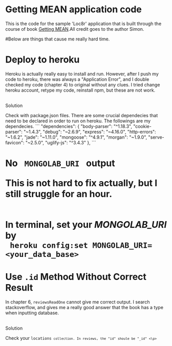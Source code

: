 # Getting MEAN application code

This is the code for the sample 'Loc8r' application that is built through the course of book [Getting MEAN](https://www.manning.com/books/getting-mean-with-mongo-express-angular-and-node).All credit goes to
the author Simon.

#Below are things that cause me really hard time.
<h1> Deploy to heroku</h1>
  <p> Heroku is actually really easy to install and run. However, after I push my code to heroku, there was always a "Application Error", and I double checked my code (chapter 4) to original without any clues. I
  tried change heroku account, retype my code, reinstall npm, but these are not work. </p>
  <br>Solution </br>
    <p> Check with package.json files. There are some crucial dependecies that need to be declared in order to
    run on heroku. The followings are my dependecies.
    ```
    "dependencies": {
        "body-parser": "^1.18.3",
        "cookie-parser": "~1.4.3",
        "debug": "~2.6.9",
        "express": "~4.16.0",
        "http-errors": "~1.6.2",
        "jade": "~1.11.0",
        "mongoose": "^4.9.1",
        "morgan": "~1.9.0",
        "serve-favicon": "~2.5.0",
        "uglify-js": "^3.4.3"
      },
    ```
    </p>
<h1> No <code> MONGOLAB_URI </code> output
  <p> This is not hard to fix actually, but I still struggle for an hour. </p>
  <p> <br> In terminal, set your <i>MONGOLAB_URI</i> by </br> <code> heroku config:set MONGOLAB_URI= &ltyour_data_base&gt </code></p>

<h1> Use <code>.id</code> Method Without Correct Result </h1>
  <p> In chapter 6, <code>reviewsReadOne</code> cannot give me correct output. I search stackoverflow, and
  gives me a really good answer that the book has a type when inputting database.</p>
  <br>Solution</br>
  <p> Check your <code>locations<code> collection. In reviews, the "id" shoule be "_id" <\p>

